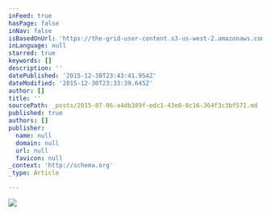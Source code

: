 ```yaml
---
inFeed: true
hasPage: false
inNav: false
isBasedOnUrl: 'https://the-grid-user-content.s3-us-west-2.amazonaws.com/2d11e22b-3503-4390-96f7-e09337253a5c.jpg'
inLanguage: null
starred: true
keywords: []
description: ''
datePublished: '2015-12-30T23:43:41.954Z'
dateModified: '2015-12-30T23:33:39.645Z'
author: []
title: ''
sourcePath: _posts/2015-07-06-a4db389f-edc1-43e0-8c16-364f3c3bf571.md
published: true
authors: []
publisher:
  name: null
  domain: null
  url: null
  favicon: null
_context: 'http://schema.org'
_type: Article

---
```

![](https://s3-us-west-2.amazonaws.com/the-grid-img/p/001dcdb19c38538b72d9a21a229f827a5a44d427.jpg)